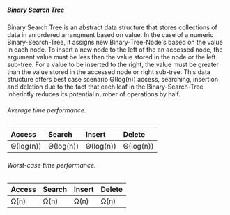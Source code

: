 ##### Binary Search Tree

Binary Search Tree is an abstract data structure that stores collections of data in an ordered arrangment based on value. In the case of a numeric Binary-Search-Tree, it assigns new Binary-Tree-Node's based on the value in each node. To insert a new node to the left of the an accessed node, the argument value must be less than the value stored in the node or the left sub-tree. For a value to be inserted to the right, the value must be greater than the value stored in the accessed node or right sub-tree. This data structure offers best case scenario Θ(log(_n_)) access, searching, insertion and deletion due to the fact that each leaf in the Binary-Search-Tree inherintly reduces its potential number of operations by half.

###### Average time performance.

| Access    | Search    | Insert    | Delete    |
| :---      | :---      | :---      | :---      |
| Θ(log(n)) | Θ(log(n)) | Θ(log(n)) | Θ(log(n)) |

###### Worst-case time performance.

| Access   | Search    | Insert    | Delete    |
| :---     | :---      | :---      | :---      |
| Ω(n)     | Ω(n)      | Ω(n)      | Ω(n)      |
